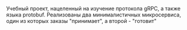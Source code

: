 Учебный проект, нацеленный на изучение протокола gRPC, а также языка protobuf. 
Реализованы два минималистичных микросервиса, один из которых заказы "принимает", а второй - "готовит"
